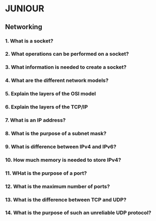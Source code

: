# JUNIOUR

## Networking

### 1. What is a socket?

### 2. What operations can be performed on a socket?

### 3. What information is needed to create a socket?

### 4. What are the different network models?

### 5. Explain the layers of the OSI model

### 6. Explain the layers of the TCP/IP

### 7. What is an IP address?

### 8. What is the purpose of a subnet mask?

### 9. What is difference between IPv4 and IPv6?

### 10. How much memory is needed to store IPv4?

### 11. WHat is the purpose of a port?

### 12. What is the maximum number of ports?

### 13. What is the difference between TCP and UDP?

### 14. What is the purpose of such an unreliable UDP protocol?
